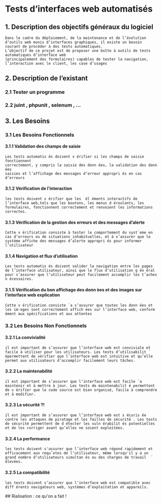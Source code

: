# Tests d’interfaces web automatisés

## 1. Description des objectifs généraux du logiciel 
    Dans le cadre du déploiement, de la maintenance et de l’évolution d’outils web munis d’interfaces graphiques, il existe un besoin courant de procéder à des tests automatiques.
    L’objectif de ce projet est de proposer une boîte à outils de tests automatiques d’interface web
    (principalement des formulaires) capables de tester la navigation, l’interaction avec le client, les case d’usages

## 2. Description de l’existant
### 2.1 Tester un programme 
### 2.2 juint , phpunit , selenum , ... 

## 3. Les Besoins 
### 3.1 Les Besoins Fonctionnels 
#### 3.1.1 Validation des champs de saisie 
    Les tests automatis ́es doivent v ́erifier si les champs de saisie fonctionnent
    correctement, y compris la saisie des donn ́ees, la validation des donn ́ees
    saisies et l’affichage des messages d’erreur appropri ́es en cas d’erreurs
#### 3.1.2 Vérification de l’interaction
    les tests doivent v ́erifier que les  ́el ́ements interactifs de l’interface web,tels que les boutons, les menus d ́eroulants, les formulaires, fonctionnent correctement et renvoient les informations correctes.
#### 3.1.3 Vérification de la gestion des erreurs et des messages d’alerte 
    Cette v ́erification consiste à tester le comportement du syst`eme en cas d’erreurs ou de situations inhabituelles, et à s’assurer que le système affiche des messages d’alerte appropri ́es pour informer l’utilisateur
#### 3.1.4 Navigation et flux d’utilisation
    Les tests automatis ́es doivent valider la navigation entre les pages de l’interface utilisateur, ainsi que le flux d’utilisation g ́en ́eral pour s’assurer que l’utilisateur peut facilement accomplir les tˆaches n ́ecessaires.

#### 3.1.5 Vérification du bon affichage des donn ́ees et des images sur l’interface web explication
    Cette v ́erification consiste `a s’assurer que toutes les donn ́ees et les im-ages sont correctement affich ́ees sur l’interface web, conform ́ement aux spécifications et aux attentes

### 3.2 Les Besoins Non Fonctionnels

#### 3.2.1 La convivialité
    il est important de s’assurer que l’interface web est conviviale et facile à utiliser pour les utilisateurs. Les tests d’utilisabilit ́epermettent de vérifier que l’interface web est intuitive et qu’elle permet aux utilisateurs d’accomplir facilement leurs tâches.
#### 3.2.2 La maintenabilité 
    il est important de s’assurer que l’interface web est facile `a maintenir et à mettre à jour. Les tests de maintenabilit ́e permettent de v ́erifier que le code source est bien organisé, facile à comprendre et à modifier.
#### 3.2.3 La sécurité ?! 
    il est important de s’assurer que l’interface web est s ́ecuris ́ee contre les attaques de piratage et les failles de sécurité . Les tests de sécurité permettent de d ́etecter les vuln ́erabilit ́es potentielles et de les corriger avant qu’elles ne soient exploitées.
#### 3.2.4 La performance
    les tests doivent s'assurer que l’interface web répond rapidement et efficacement aux requˆetes de l’utilisateur, même lorsqu'il y a un grand nombre d’utilisateurs simultan ́es ou des charges de travail  ́elevées.
#### 3.2.5 La compatibilité
    les tests doivent s’assurer que l’interface web est compatible avec diff ́erents navigateurs web, systèmes d’exploitation et appareils.

## Rialisation : 
ce qu'on a fait ! 